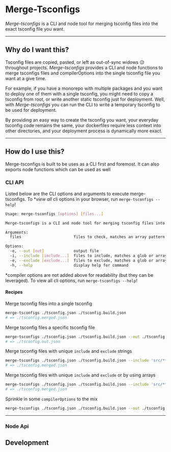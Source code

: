 # Merge-Tsconfigs

_Merge-tsconfigs_ is a CLI and node tool for merging tsconfig files into the exact tsconfig file you want.

---

## Why do I want this?

Tsconfig files are copied, pasted, or left as out-of-sync widows 😥 throughout projects. _Merge-tsconfigs_ provides a CLI and node functions to merge tsconfigs files and compilerOptions into the single tsconfig file you want at a give time.

For example, if you have a monorepo with multiple packages and you want to deploy one of them with a single tsconfig, you might need to copy a tsconfig from root, or write another static tsconfig just for deployment. Well, with _Merge-tsconfigs_ you can run the CLI to write a temporary tsconfig to be used for deployment.

By providing an easy way to create the tsconfig you want, your everyday tsconfig code remains the same, your dockerfiles require less context into other directories, and your deployment process is dynamically more exact.

---

## How do I use this?

Merge-tsconfigs is built to be uses as a CLI first and foremost. It can also exports node functions which can be used as well
### CLI API

Listed below are the CLI options and arguments to execute merge-tsconfigs. To \*_view all_ cli options in your browser, run `merge-tsconfigs --help`!

```sh
Usage: merge-tsconfigs [options] [files...]

Merge-tsconfigs is a CLI and node tool for merging tsconfig files into the exact tsconfig file you want 🛣️

Arguments:
  files                       files to check, matches an array pattern

Options:
  -o, --out [out]             output file
  -i, --include [include...]  files to include, matches a glob or array pattern
  -e, --exclude [exclude...]  files to exclude, matches a glob or array pattern
  -h, --help                  display help for command
```
\*compiler options are not added above for readability (but they can be leveraged). To view all cli options, run `merge-tsconfigs --help`!

#### Recipes

Merge tsconfig files into a single tsconfig

```sh
merge-tsconfigs ./tsconfig.json ./tsconfig.build.json
# => ./tsconfig.merged.json
```

Merge tsconfig files a specific tsconfig file

```sh
merge-tsconfigs ./tsconfig.json ./tsconfig.build.json --out ./tsconfig.out.json
# => ./tsconfig.out.json
```

Merge tsconfig files with unique `include` and `exclude` strings

```sh
merge-tsconfigs ./tsconfig.json ./tsconfig.build.json --include 'src/**.ts' --exclude 'test/**.ts'
# => ./tsconfig.merged.json
```

Merge tsconfig files with unique `include` and `exclude` or by using arrays

```sh
merge-tsconfigs ./tsconfig.json ./tsconfig.build.json --include 'src/**.ts' --exclude 'test/**.ts' 'config/*.ts'
# => ./tsconfig.merged.json
```

Sprinkle in some `compilerOptions` to the mix

```sh
merge-tsconfigs ./tsconfig.json ./tsconfig.build.json --out ./tsconfig.out.json --allowJs true --noEmit true
```

---

### Node Api

## Development
